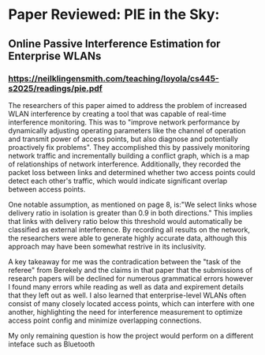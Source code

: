 # Paper Reviewed: PIE in the Sky:
## Online Passive Interference Estimation for Enterprise WLANs
### https://neilklingensmith.com/teaching/loyola/cs445-s2025/readings/pie.pdf

The researchers of this paper aimed to address the problem of increased WLAN interference by creating a tool that was capable of real-time interference monitoring.  This was to "improve network performance by dynamically adjusting operating parameters like the channel of operation and transmit power of access points, but also diagnose and potentially proactively fix problems". They accomplished this by passively monitoring network traffic and incrementally building a conflict graph, which is a map of relationships of network interference.  Additionally, they recorded the packet loss between links and determined whether two access points could detect each other's traffic, which would indicate significant overlap between access points.  

One notable assumption, as mentioned on page 8, is:"We select links whose delivery ratio in isolation is greater than 0.9 in both directions." This implies that links with delivery ratio below this threshold would automatically be classified as external interference. By recording all results on the network, the researchers were able to generate highly accurate data, although this approach may have been somewhat restrive in its inclusivity.  

A key takeaway for me was the contradication between the "task of the referee" from Berekely and the claims in that paper that the submissions of research papers will be declined for numerous grammatical errors however I found many errors while reading as well as data and expirement details that they left out as well.  I also learned that enterprise-level WLANs often consist of many closely located access points, which can interfere with one another, highlighting the need for interference measurement to optimize access point config and minimize overlapping connections.

My only remaining question is how the project would perform on a different inteface such as Bluetooth